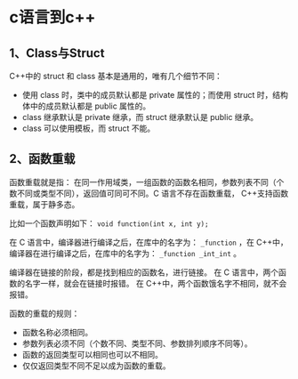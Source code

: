 # c语言到c++

## 1、Class与Struct

 C++中的 struct 和 class 基本是通用的，唯有几个细节不同：

* 使用 class 时，类中的成员默认都是 private 属性的；而使用 struct 时，结构体中的成员默认都是 public 属性的。
* class 继承默认是 private 继承，而 struct 继承默认是 public 继承。
* class 可以使用模板，而 struct 不能。

## 2、函数重载

函数重载就是指： 在同一作用域类，一组函数的函数名相同，参数列表不同（个数不同或类型不同），返回值可同可不同。C 语言不存在函数重载， C++支持函数重载，属于静多态。

比如一个函数声明如下： `void function(int x, int y);` 

在 C 语言中，编译器进行编译之后，在库中的名字为： `_function` ，在 C++中，编译器在进行编译之后，在库中的名字为： `_function _int_int` 。

编译器在链接的阶段，都是找到相应的函数名，进行链接。 在 C 语言中，两个函数的名字一样，就会在链接时报错。 在 C++中，两个函数饿名字不相同，就不会报错。

 函数的重载的规则：

* 函数名称必须相同。
* 参数列表必须不同（个数不同、类型不同、参数排列顺序不同等）。
* 函数的返回类型可以相同也可以不相同。
* 仅仅返回类型不同不足以成为函数的重载。

